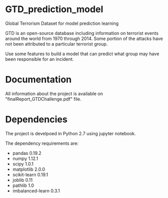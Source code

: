 # GTD_prediction_model
Global Terrorism Dataset for model prediction learning

GTD is an open-source database including information on terrorist events around the world from 1970 through 2014. Some portion of the attacks have not been attributed to a particular terrorist group.

Use some features to build a model that can predict what group may have been responsible for an incident.

# Documentation
All information about the project is available on "finalReport_GTDChallenge.pdf" file.

# Dependencies
The project is develpoed in Python 2.7 using jupyter notebook.

The dependency requirements are:

- pandas 0.19.2
- numpy 1.12.1
- scipy 1.0.1
- matplotlib 2.0.0
- scikit-learn 0.19.1
- joblib 0.11
- pathlib 1.0
- imbalanced-learn 0.3.1
